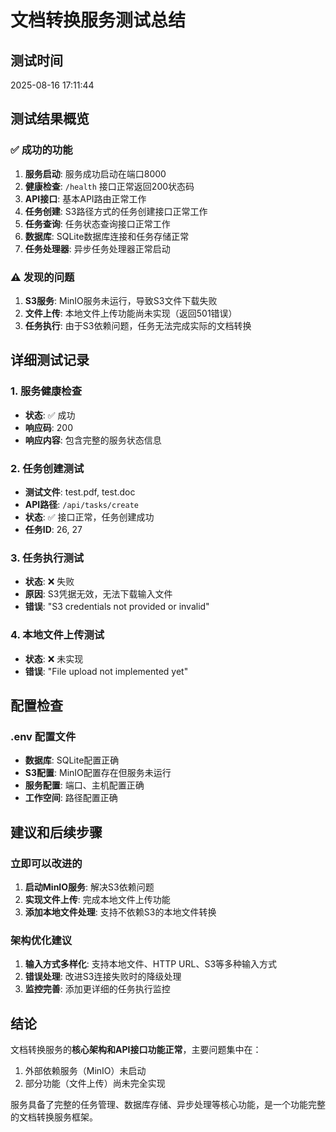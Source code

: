 # 文档转换服务测试总结

## 测试时间
2025-08-16 17:11:44

## 测试结果概览

### ✅ 成功的功能
1. **服务启动**: 服务成功启动在端口8000
2. **健康检查**: `/health` 接口正常返回200状态码
3. **API接口**: 基本API路由正常工作
4. **任务创建**: S3路径方式的任务创建接口正常工作
5. **任务查询**: 任务状态查询接口正常工作
6. **数据库**: SQLite数据库连接和任务存储正常
7. **任务处理器**: 异步任务处理器正常启动

### ⚠️ 发现的问题
1. **S3服务**: MinIO服务未运行，导致S3文件下载失败
2. **文件上传**: 本地文件上传功能尚未实现（返回501错误）
3. **任务执行**: 由于S3依赖问题，任务无法完成实际的文档转换

## 详细测试记录

### 1. 服务健康检查
- **状态**: ✅ 成功
- **响应码**: 200
- **响应内容**: 包含完整的服务状态信息

### 2. 任务创建测试
- **测试文件**: test.pdf, test.doc
- **API路径**: `/api/tasks/create`
- **状态**: ✅ 接口正常，任务创建成功
- **任务ID**: 26, 27

### 3. 任务执行测试
- **状态**: ❌ 失败
- **原因**: S3凭据无效，无法下载输入文件
- **错误**: "S3 credentials not provided or invalid"

### 4. 本地文件上传测试
- **状态**: ❌ 未实现
- **错误**: "File upload not implemented yet"

## 配置检查

### .env 配置文件
- **数据库**: SQLite配置正确
- **S3配置**: MinIO配置存在但服务未运行
- **服务配置**: 端口、主机配置正确
- **工作空间**: 路径配置正确

## 建议和后续步骤

### 立即可以改进的
1. **启动MinIO服务**: 解决S3依赖问题
2. **实现文件上传**: 完成本地文件上传功能
3. **添加本地文件处理**: 支持不依赖S3的本地文件转换

### 架构优化建议
1. **输入方式多样化**: 支持本地文件、HTTP URL、S3等多种输入方式
2. **错误处理**: 改进S3连接失败时的降级处理
3. **监控完善**: 添加更详细的任务执行监控

## 结论

文档转换服务的**核心架构和API接口功能正常**，主要问题集中在：
1. 外部依赖服务（MinIO）未启动
2. 部分功能（文件上传）尚未完全实现

服务具备了完整的任务管理、数据库存储、异步处理等核心功能，是一个功能完整的文档转换服务框架。